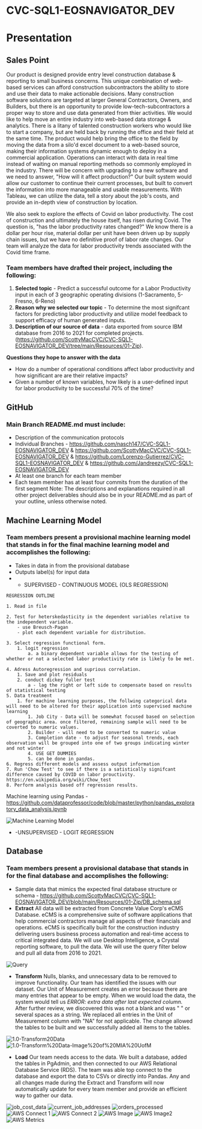 # CVC-SQL1-EOSNAVIGATOR_DEV


# Presentation

## Sales Point
Our product is designed provide entry level construction database & reporting to small business concerns. This unique combination of web-based services can afford construction subcontractors the ability to store and use their data to make actionable decisions. Many construction software solutions are targeted at larger General Contractors, Owners, and Builders, but there is an opportunity to provide low-tech-subcontractors a proper way to store and use data generated from thier activities. We would like to help move an entire industry into web-based data storage & analytics. There is a litany of talented construction workers who would like to start a company, but are held back by running the office and their field at the same time. The product would help bring the office to the field by moving the data from a silo'd excel document to a web-based source, making their information systems dynamic enough to deploy in a commercial application. Operations can interact with data in real time instead of waiting on manual reporting methods so commonly employed in the industry.  There will be concern with upgrading to a new software and we need to answer, "How will it affect production?" Our built system would allow our customer to continue their current processes, but built to convert the information into more manageable and usable measurements. With Tableau, we can utilize the data, tell a story about the job's costs, and provide an in-depth view of construction by location.

We also seek to explore the effects of Covid on  labor productivity. The cost of construction and ultimately the house itself, has risen during Covid. The question is, "has the labor productivity rates changed?" We know there is a dollar per hour rise, material dollar per unit have been driven up by supply chain issues, but we have no definitive proof of labor rate changes. Our team will analyze the data for labor productivity trends associated with the Covid time frame.

### Team members have drafted their project, including the following: 
1. **Selected topic** - Predict a successful outcome for a Labor Productivity input in each of 3 geographic operating divisions (1-Sacramento, 5-Fresno, 6-Reno)
2. **Reason why we selected our topic** -  To determine the most signifcant factors for predicting labor productivity and utilize model feedback to support efficacy of human generated inputs.
3. **Description of our source of data** - data exported from source IBM database from 2016 to 2021 for completed projects. (https://github.com/ScottyMacCVC/CVC-SQL1-EOSNAVIGATOR_DEV/tree/main/Resources/01-Zip).

**Questions they hope to answer with the data**
 - How do a number of operational conditions affect labor productivity and how significant are are their relative impacts?
 - Given a number of known variables, how likely is a user-defined input for labor productivity to be successful 70% of the time?

## GitHub
### Main Branch README.md must include: 
- Description of the communication protocols 
- Individual Branches - https://github.com/nasch147/CVC-SQL1-EOSNAVIGATOR_DEV & https://github.com/ScottyMacCVC/CVC-SQL1-EOSNAVIGATOR_DEV & https://github.com/Lorenzo-Gutierrez/CVC-SQL1-EOSNAVIGATOR_DEV & https://github.com/Jandreezy/CVC-SQL1-EOSNAVIGATOR_DEV
- At least one branch for each team member
- Each team member has at least four commits from the duration of the first segment 
Note: The descriptions and explanations required in all other project deliverables should also be in your README.md as part of your outline, unless otherwise noted.

## Machine Learning Model
### Team members present a provisional machine learning model that stands in for the final machine learning model and accomplishes the following:
- Takes in data in from the provisional database 
- Outputs label(s) for input data
- - SUPERVISED - CONTINUOUS MODEL (OLS REGRESSION)
```
REGRESSION OUTLINE

1. Read in file 

2. Test for heterskedasticity in the dependent variables relative to the independent variable.
	- use Breusch-Pagan
	- plot each dependent variable for distribution. 

3. Select regression functional form. 
	1. logit regression
		a. a binary dependent variable allows for the testing of whether or not a selected labor productivity rate is likely to be met. 

4. Adress Autoregression and suprious correlation.
	1. Save and plot residuals
	2. conduct dickey fuller test
		a - lag the right or left side to compensate based on results of statistical testing
5. Data treatment
	1. for machine learning purposes, the follwing categorical data will need to be altered for their application into supervised machine learning
		1. Job City - Data will be somewhat focused based on selection of geographic area. once filtered, remaining sample will need to be coverted to numeric values.
		2. Builder - will need to be converted to numeric value
		3. Completion date - to adjust for seasonal trends, each observation will be grouped into one of two groups indicating winter and not winter
		4. USE GET DUMMIES
		5. can be done in pandas. 
6. Regress different models and assess output information
7. Run 'Chow Test' to see if there is a satistically signifcant difference caused by COVID on labor prouctivity. https://en.wikipedia.org/wiki/Chow_test
8. Perform analysis based off regression results.  
```
Machine learning using Pandas - https://github.com/dataprofessor/code/blob/master/python/pandas_exploratory_data_analysis.ipynb

![Machine Learning Model](https://github.com/ScottyMacCVC/CVC-SQL1-EOSNAVIGATOR_DEV/blob/main/Images/6-Machine%20Learning%20Model.jpg)

- -UNSUPERVISED - LOGIT REGRESSION

## Database
### Team members present a provisional database that stands in for the final database and accomplishes the following: 
- Sample data that mimics the expected final database structure or schema - https://github.com/ScottyMacCVC/CVC-SQL1-EOSNAVIGATOR_DEV/blob/main/Resources/01-Zip/DB_schema.sql
- **Extract** All data will be extracted from Concrete Value Corp's eCMS Database. eCMS is a comprehensive suite of software applications that help commercial contractors manage all aspects of their financials and operations. eCMS is specifically built for the construction industry delivering users business process automation and real-time access to critical integrated data. We will use Desktop Intelligence, a Crystal reporting software, to pull the data. We will use the query filter below and pull all data from 2016 to 2021. 

![Query](https://github.com/ScottyMacCVC/CVC-SQL1-EOSNAVIGATOR_DEV/blob/main/Images/QueryForDataAnalysis.png)

- **Transform** Nulls, blanks, and unnecessary data to be removed to improve functionality. Our team has identified the issues with our dataset. Our Unit of Measurement creates an error because there are many entries that appear to be empty. When we would load the data, the system would tell us _ERROR: extra data after last expected column._ After further review, we discovered this was not a blank and was "   " or several spaces as a string. We replaced all entries in the Unit of Measurement column with "NA" for not applicable. The change allowed the tables to be built and we successfully added all items to the tables. 

![1.0-Transform20Data](https://github.com/ScottyMacCVC/CVC-SQL1-EOSNAVIGATOR_DEV/blob/main/Images/1.0-Transform%20Data.PNG)
![1.0-Transform%20Data-Image%20of%20MIA%20UofM](https://github.com/ScottyMacCVC/CVC-SQL1-EOSNAVIGATOR_DEV/blob/main/Images/1.0-Transform%20Data-Image%20of%20MIA%20UofM.png)

- **Load** Our team needs access to the data. We built a database, added the tables in PgAdmin, and then connected to our AWS Relational Database Service (RDS). The team was able top connect to the database and export the data to CSVs or directly into Pandas. Any and all changes made during the Extract and Transform will now automatically update for every team member and provide an efficient way to gather our data. 


![job_cost_data](https://github.com/ScottyMacCVC/CVC-SQL1-EOSNAVIGATOR_DEV/blob/main/Images/1.1-Database%20Tables-job_cost_data.PNG)
![current_job_addresses](https://github.com/ScottyMacCVC/CVC-SQL1-EOSNAVIGATOR_DEV/blob/main/Images/1.2-Database%20Tables-current_job_addresses.PNG)
![orders_processed](https://github.com/ScottyMacCVC/CVC-SQL1-EOSNAVIGATOR_DEV/blob/main/Images/1.2-Database%20Tables-orders_processed.PNG)
![AWS Connect 1](https://github.com/ScottyMacCVC/CVC-SQL1-EOSNAVIGATOR_DEV/blob/main/Images/1.3-Database%20Tables-AWS%20Connect%201.PNG)
![AWS Connect 2](https://github.com/ScottyMacCVC/CVC-SQL1-EOSNAVIGATOR_DEV/blob/main/Images/1.3-Database%20Tables-AWS%20Connect%202.PNG)
![AWS Image](https://github.com/ScottyMacCVC/CVC-SQL1-EOSNAVIGATOR_DEV/blob/main/Images/1.4-Database-AWS%20Image.PNG)
![AWS Image2](https://github.com/ScottyMacCVC/CVC-SQL1-EOSNAVIGATOR_DEV/blob/main/Images/1.4-Database-AWS%20Image2.png)
![AWS Metrics](https://github.com/ScottyMacCVC/CVC-SQL1-EOSNAVIGATOR_DEV/blob/main/Images/1.4-Database-AWS%20Metrics.png)
